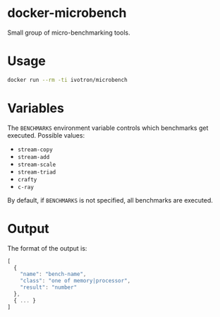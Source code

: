 # docker-microbench

Small group of micro-benchmarking tools.

# Usage

```bash
docker run --rm -ti ivotron/microbench
```

# Variables

The `BENCHMARKS` environment variable controls which benchmarks get 
executed. Possible values:

  - `stream-copy`
  - `stream-add`
  - `stream-scale`
  - `stream-triad`
  - `crafty`
  - `c-ray`

By default, if `BENCHMARKS` is not specified, all benchmarks are 
executed.

# Output

The format of the output is:

```javascript
[
  {
    "name": "bench-name",
    "class": "one of memory|processor",
    "result": "number"
  },
  { ... }
]
```
